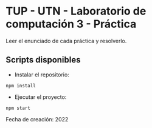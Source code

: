 # TUP - UTN - Laboratorio de computación 3 - Práctica

Leer el enunciado de cada práctica y resolverlo.

## Scripts disponibles

- Instalar el repositorio:

`npm install`


- Ejecutar el proyecto:

`npm start`

Fecha de creación: 2022
